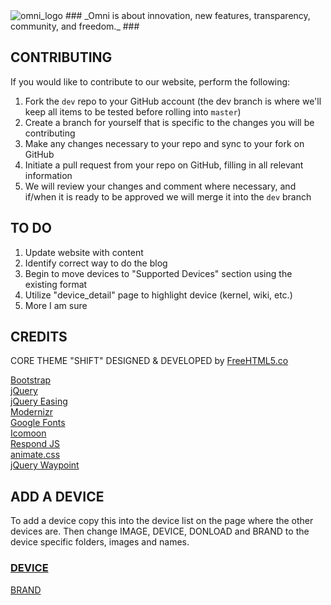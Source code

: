 <img src="https://omnirom.org/wp-content/uploads/2013/11/omnirom_logo-big_layout_transparent-250px-150x150.png" alt="omni_logo">
### _Omni is about innovation, new features, transparency, community, and freedom._ ###

## CONTRIBUTING
If you would like to contribute to our website, perform the following:

1. Fork the `dev` repo to your GitHub account (the dev branch is where we'll keep all items to be tested before rolling into `master`)
2. Create a branch for yourself that is specific to the changes you will be contributing
3. Make any changes necessary to your repo and sync to your fork on GitHub
4. Initiate a pull request from your repo on GitHub, filling in all relevant information
5. We will review your changes and comment where necessary, and if/when it is ready to be approved we will merge it into the `dev` branch

## TO DO

1. Update website with content
2. Identify correct way to do the blog
3. Begin to move devices to "Supported Devices" section using the existing format
4. Utilize "device_detail" page to highlight device (kernel, wiki, etc.)
5. More I am sure

## CREDITS
CORE THEME "SHIFT" DESIGNED & DEVELOPED by [FreeHTML5.co](http://freehtml5.co/)

[Bootstrap](http://getbootstrap.com/)  
[jQuery](http://jquery.com/)  
[jQuery Easing](http://gsgd.co.uk/sandbox/jquery/easing/)  
[Modernizr](http://modernizr.com/)  
[Google Fonts](https://www.google.com/fonts/)  
[Icomoon](https://icomoon.io/app/)  
[Respond JS](https://github.com/scottjehl/Respond/blob/master/LICENSE-MIT)  
[animate.css](http://daneden.me/animate)  
[jQuery Waypoint](https://github.com/imakewebthings/waypoints/blog/master/licenses.txt) 

## ADD A DEVICE
To add a device copy this into the device list on the page where the other devices are.
Then change IMAGE, DEVICE, DONLOAD and BRAND to the device specific folders, images and names.

 <div class="col-md-4 text-center animate-box">
    <a class="work" href="http://dl.omnirom.org/DOWNLOAD" target="_blank">
        <div class="work-grid" style="background-image:url(images/phones/IMAGE.png);">
            <div class="inner">
                <div class="desc">
                    <h3>DEVICE</h3>
                    <span class="cat">BRAND</span>
                </div>
			</div>
        </div>
    </a>
</div>
